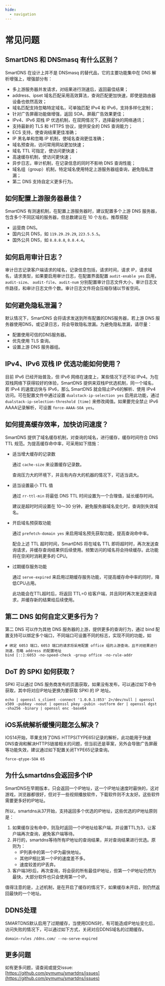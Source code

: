 ```yaml
---
hide:
  - navigation
---
```


# 常见问题

## SmartDNS 和 DNSmasq 有什么区别？

SmartDNS 在设计上并不是 DNSmasq 的替代品，它的主要功能集中在 DNS 解析增强上，增强部分有：

- 多上游服务器并发请求，对结果进行测速后，返回最佳结果；
- address、ipset 域名匹配采用高效算法，查询匹配更加快速，即使是路由器设备也依然高效；
- 域名匹配支持忽略特定域名，可单独匹配 IPv4 和 IPv6，支持多样化定制；
- 针对广告屏蔽功能做增强，返回 SOA，屏蔽广告效果更佳；
- IPv4、IPv6 双栈 IP 优选机制，在双网情况下，选择最快的网络通讯；
- 支持最新的 TLS 和 HTTPS 协议，提供安全的 DNS 查询能力；
- ECS 支持，使查询结果更佳准确；
- IP 黑名单和忽略 IP 机制，使域名查询更佳准确；
- 域名预查询，访问常用网站更加快速；
- 域名 TTL 可指定，使访问更快速；
- 高速缓存机制，使访问更快速；
- 异步日志，审计机制，在记录信息的同时不影响 DNS 查询性能；
- 域名组（group）机制，特定域名使用特定上游服务器组查询，避免隐私泄漏；
- 第二 DNS 支持自定义更多行为。

## 如何配置上游服务器最佳？

SmartDNS 有测速机制，在配置上游服务器时，建议配置多个上游 DNS 服务器，包含多个不同区域的服务器，但总数建议在 10 个左右。推荐搭配

- 运营商 DNS。
- 国内公共 DNS，如 `119.29.29.29`, `223.5.5.5`。
- 国外公共 DNS，如 `8.8.8.8`, `8.8.4.4`。

## 如何启用审计日志？

审计日志记录客户端请求的域名，记录信息包括，请求时间，请求 IP，请求域名，请求类型，如果要启用审计日志，在配置界面配置 `audit-enable yes` 启用，`audit-size`、 `audit-file`、`audit-num` 分别配置审计日志文件大小，审计日志文件路径，和审计日志文件个数。审计日志文件将会压缩存储以节省空间。

## 如何避免隐私泄漏？

默认情况下，SmartDNS 会将请求发送到所有配置的DNS服务器，若上游 DNS 服务器使用DNS，或记录日志，将会导致隐私泄漏。为避免隐私泄漏，请尽量：  

- 配置使用可信的DNS服务器。
- 优先使用 TLS 查询。
- 设置上游 DNS 服务器组。

## IPv4、IPv6 双栈 IP 优选功能如何使用？

目前 IPv6 已经开始普及，但 IPv6 网络在速度上，某些情况下还不如 IPv4。为在双栈网络下获得较好的体验，SmartDNS 提供来双栈IP优选机制，同一个域名，若 IPv4 的速度远快与 IPv6，那么 SmartDNS 就会阻止IPv6的解析、使用 IPv4 访问。可在配置文件中通过设置 `dualstack-ip-selection yes` 启用此功能，通过 `dualstack-ip-selection-threshold [time]` 来修改阈值。如果要完全禁止 IPv6 AAAA记录解析，可设置 `force-AAAA-SOA yes`。

## 如何提高缓存效率，加快访问速度？

SmartDNS 提供了域名缓存机制，对查询的域名，进行缓存，缓存时间符合 DNS TTL 规范。为提高缓存命中率，可采用如下措施：  

- 适当增大缓存的记录数

    通过 `cache-size` 来设置缓存记录数。  

    查询压力大的环境下，并且有内存大的机器的情况下，可适当调大。  

- 适当设置最小 TTL 值

    通过 `rr-ttl-min` 将最低 DNS TTL 时间设置为一个合理值，延长缓存时间。

    建议是超时时间设置在 10～30 分钟，避免服务器域名变化时，查询到失效域名。

- 开启域名预获取功能

    通过 `prefetch-domain yes` 来启用域名预先获取功能，提高查询命中率。

    配合上述 TTL 超时时间，SmartDNS 将在域名 TTL 即将超时时，再次发送查询请求，并缓存查询结果供后续使用。频繁访问的域名将会持续缓存。此功能将在空闲时消耗更多的 CPU。

- 过期缓存服务功能  

    通过 `serve-expired` 来启用过期缓存服务功能，可提高缓存命中率的同时，降低CPU占用。

    此功能会在TTL超时后，将返回 TTL=0 给客户端，并且同时再次发送查询请求，并缓存新的结果给后续使用。

## 第二 DNS 如何自定义更多行为？

第二 DNS 可以作为其他 DNS 服务器的上游，提供更多的查询行为，通过 bind 配置支持可以绑定多个端口，不同端口可设置不同的标志，实现不同的功能，如

```shell
# 绑定 6053 端口，6053 端口的请求将采用配置 office 组的上游查询，且不对结果进行测速，忽略 address 的配置地址
bind [::]:6053 -no-speed-check -group office -no-rule-addr
```

## DoT 的 SPKI 如何获取？

SPKI 可以通过 DNS 服务商发布的页面获取，如果没有发布，可以通过如下命令获取，其中将对应IP地址更换为要获取 SPKI 的 IP 地址。

```shell
echo | openssl s_client -connect '1.0.0.1:853' 2>/dev/null | openssl x509 -pubkey -noout | openssl pkey -pubin -outform der | openssl dgst -sha256 -binary | openssl enc -base64
```

## iOS系统解析缓慢问题怎么解决？  

IOS14开始，苹果支持了DNS HTTPS(TYPE65)记录的解析，此功能用于快速DNS查询和解决HTTPS链接相关的问题，但当前还是草案，另外会导致广告屏蔽等功能失效，建议通过如下配置关闭TYPE65记录查询。

```shell
force-qtype-SOA 65
```

## 为什么smartdns会返回多个IP

SmartDNS在早期版本，只会返回一个IP地址，这一个IP地址速度时最快的，这对游戏，浏览器都很好，但对于一些视频播放软件，下载软件则不太友好。这些软件需要更多好的IP地址。

所以，smartdns从37开始，支持返回多个优选的IP地址，这些优选的IP地址原则是：

1. 如果缓存没有命中，则及时返回一个IP地址给客户端，并设置TTL为3，让客户端再次查询，避免客户端等待。
1. 并行的，smartdns等待所有IP地址的查询结果，并对查询结果进行优选。原则为：
    - IP列表中的第一个IP为最快地址。
    - 其他IP相比第一个IP的速度差不多。
    - 速度较差的IP丢弃。
1. 客户端3秒后，再次查询，将会获的所有最佳IP地址，但第一个IP地址仍然为最快，大部分软件也只会使用第一个IP。

值得注意的是，上述机制，是在开启了缓存的情况下，如果缓存未开启，则仍然返回最快的一个地址。

## DDNS处理

SMARTDNS默认启用了过期缓存，当使用DDNS时，有可能造成IP地址变化后，访问失败的情况下，可以通过如下方式，关闭对应DDNS域名的过期缓存。

```shell
domain-rules /ddns.com/ --no-serve-expired
```

## 更多问题

如有更多问题，请查阅或提交issue: [https://github.com/pymumu/smartdns/issues](https://github.com/pymumu/smartdns/issues)
